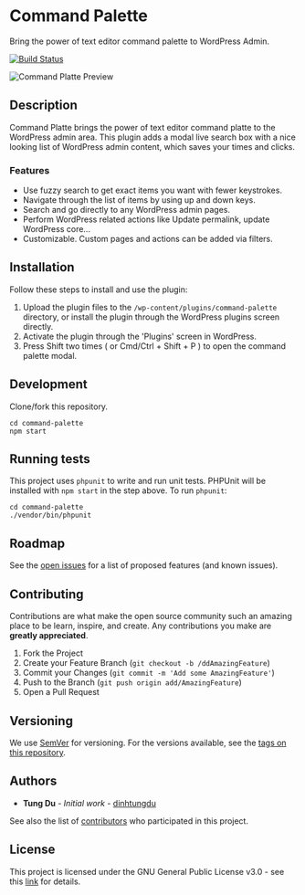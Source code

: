 # Command Palette

Bring the power of text editor command palette to WordPress Admin.

[![Build Status](https://img.shields.io/travis/com/dinhtungdu/command-palette?style=flat-square)](https://travis-ci.com/dinhtungdu/command-palette)

![Command Platte Preview](https://ps.w.org/command-palette/assets/banner-1544x500.png)

## Description

Command Platte brings the power of text editor command platte to the WordPress admin area. This plugin adds a modal live search box with a nice looking list of WordPress admin content, which saves your times and clicks.

### Features

* Use fuzzy search to get exact items you want with fewer keystrokes.
* Navigate through the list of items by using up and down keys.
* Search and go directly to any WordPress admin pages.
* Perform WordPress related actions like Update permalink, update WordPress core...
* Customizable. Custom pages and actions can be added via filters.

## Installation

Follow these steps to install and use the plugin:

1. Upload the plugin files to the `/wp-content/plugins/command-palette` directory, or install the plugin through the WordPress plugins screen directly.
2. Activate the plugin through the 'Plugins' screen in WordPress.
3. Press Shift two times ( or Cmd/Ctrl + Shift + P ) to open the command palette modal.

## Development

Clone/fork this repository.
```
cd command-palette
npm start
```

## Running tests

This project uses `phpunit` to write and run unit tests. PHPUnit will be installed with `npm start` in the step above. To run `phpunit`:

```
cd command-palette
./vendor/bin/phpunit
```
## Roadmap

See the [open issues](https://github.com/dinhtungdu/command-palette/issues) for a list of proposed features (and known issues).

## Contributing

Contributions are what make the open source community such an amazing place to be learn, inspire, and create. Any contributions you make are **greatly appreciated**.

1. Fork the Project
2. Create your Feature Branch (`git checkout -b /ddAmazingFeature`)
3. Commit your Changes (`git commit -m 'Add some AmazingFeature'`)
4. Push to the Branch (`git push origin add/AmazingFeature`)
5. Open a Pull Request

## Versioning

We use [SemVer](http://semver.org/) for versioning. For the versions available, see the [tags on this repository](https://github.com/dinhtungdu/command-palette/tags). 

## Authors

* **Tung Du** - *Initial work* - [dinhtungdu](https://github.com/dinhtungdu)

See also the list of [contributors](https://github.com/your/project/contributors) who participated in this project.

## License

This project is licensed under the GNU General Public License v3.0 - see this [link](http://www.gnu.org/licenses/gpl-3.0.html) for details.
